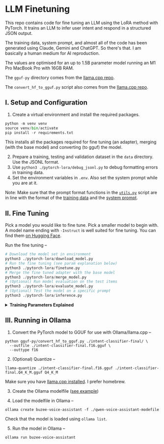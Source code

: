 # LLM Finetuning
This repo contains code for fine tuning an LLM using the LoRA method with PyTorch. It trains an LLM to infer user intent and respond in a structured JSON output.

The training data, system prompt, and almost all of the code has been generated using Claude, Gemini and ChatGPT. So there's that. I am basically a human medium for AI reproduction.

The values are optimised for an up to 1.5B parameter model running an M1 Pro MacBook Pro with 16GB RAM.

The `gguf-py` directory comes from the [llama.cpp repo](https://github.com/ggml-org/llama.cpp/tree/master/gguf-py).

The `convert_hf_to_gguf.py` script also comes from the [llama.cpp repo](https://github.com/ggml-org/llama.cpp/blob/master/convert_hf_to_gguf.py).

## I. Setup and Configuration
1. Create a virtual environment and install the required packages.
```python
python -m venv venv
source venv/bin/activate
pip install -r requirements.txt
```

This installs all the packages required for fine tuning (an adapter), merging (with the base model) and converting (to gguf) the model.

2. Prepare a training, testing and validation dataset in the `data` directory. Use the JSONL format.
3. Use `python3 ./pytorch-lora/debug_jsonl.py` to debug formatting errors in training data.
4. Set the environment variables in `.env`. Also set the system prompt while you are at it.

Note: Make sure that the prompt format functions in the [`utils.py`](pytorch-lora/utils.py) script are in line with the format of the [training data](data/train.jsonl) and the [system prompt](./system_prompt.txt).

## II. Fine Tuning
Pick a model you would like to fine tune. Pick a smaller model to begin with. A model name ending with `-Instruct` is well suited for fine tuning. You can find them [on Hugging Face](https://huggingface.co/models?sort=downloads&search=instruct).

Run the fine tuning –
```python
# Download the model set in environment
python3 ./pytorch-lora/download_model.py
# Run the fine tuning (see param explanation below)
python3 ./pytorch-lora/finetune.py
# Merge the fine tuned adapter with the base model
python3 ./pytorch-lora/merge_model.py
# (Optional) Run model evaluation on the test items
python3 ./pytorch-lora/evaluate_model.py
# (Optional) Test the model on a specific prompt
python3 ./pytorch-lora/inference.py
```

<details>
<summary><strong>Training Parameters Explained</strong></summary>
<blockquote>
<strong>Core Training Parameters</strong>

`num_train_epochs=3`
- Number of complete passes through your entire training dataset
- With 3 epochs, the model sees each training example exactly 3 times
- More epochs = more training, but risk of overfitting

`per_device_train_batch_size=2`
- Number of samples processed at once during training
- Set low (2) due to M1 Mac memory constraints
- Smaller batches = less memory usage but noisier gradients

`per_device_eval_batch_size=2`
- Number of samples processed during evaluation
- Usually can be higher than training batch size, but kept same for consistency
- Only affects evaluation speed, not training quality

`gradient_accumulation_steps=8`
- **Key parameter!** Accumulates gradients over 8 steps before updating weights
- Effective batch size = per_device_train_batch_size × gradient_accumulation_steps = 2 × 8 = 16
- Simulates larger batch training without using more memory
- Higher values = more stable gradients but slower updates

**Learning Parameters**

`warmup_steps=100`
- Gradually increases learning rate from 0 to learning_rate over first 100 steps
- Prevents early training instability from large learning rates
- Critical for large language models

`learning_rate=2e-4`
- Maximum learning rate (0.0002)
- Higher for LoRA fine-tuning than full fine-tuning
- Controls how big steps the optimizer takes

**Monitoring & Evaluation**

`logging_steps=10`
- Prints training metrics (loss, learning rate) every 10 steps
- More frequent = better monitoring but more console output

`eval_strategy="steps"`
- Run evaluation based on steps (not epochs)
- Alternative: "epoch" would evaluate after each complete epoch

`eval_steps=100`
- Run evaluation every 100 training steps
- Helps monitor overfitting and model performance during training

**Checkpointing Parameters**

`save_steps=50`
- Save model checkpoint every 50 steps
- More frequent = better recovery options but more disk usage

`save_total_limit=5`
- Keep only the 5 most recent checkpoints
- Older checkpoints are automatically deleted
- Balances safety with disk space

`save_on_each_node=True`
- Saves checkpoints on each compute node (not relevant for single-machine training)
- Good practice to keep enabled

**Model Selection**

`load_best_model_at_end=True`
- After training completes, loads the checkpoint with the best evaluation metric
- Without this, you get the model from the final step (which might not be the best)
- Note: Setting load_best_model_at_end to True requires the `save_steps` to be a round multiple of the `eval_steps`

`metric_for_best_model="eval_loss"`
- Uses evaluation loss to determine "best" model
- Lower loss = better model

`greater_is_better=False`
- Since we're using loss (lower is better), set to False
- Would be True for metrics like accuracy

`dataloader_num_workers=0`
- Number of CPU processes for data loading
- Set to 0 on M1 Mac to avoid multiprocessing issues
- Higher values can speed up data loading on other systems

**Logging & Reporting**

`report_to=[]`
- Controls which experiment tracking services to log metrics to
- Empty list implies no external logging
- Possible values: ["wandb", "tensorboard", "comet_ml", "mlflow", "neptune"]

**Memory Optimization**

`dataloader_pin_memory=False`
- When True, pins data tensors in CPU memory for faster GPU transfer
- Disabled for M1 Mac because:
  - MPS (Metal Performance Shaders) doesn't benefit from pinned memory like CUDA
  - Can actually cause memory issues on unified memory systems
  - On CUDA systems, this would typically be True for faster CPU → GPU transfers

`remove_unused_columns=True`
- Automatically removes dataset columns not used by the model
- Saves memory and prevents potential conflicts
- Your dataset might have extra columns like metadata that the model doesn't need
- Good practice to keep enabled unless you need those columns for custom logic

**Optimizer Configuration**

`optim="adamw_torch"`
- Specifies which optimizer implementation to use
- AdamW is the gold standard for transformer fine-tuning
- PyTorch version is well-optimized and stable

**Memory-Saving Techniques**

`gradient_checkpointing=True`
- Critical for memory savings! Trades computation for memory
- Instead of storing all intermediate activations, recomputes them during backward pass
- Can reduce memory usage by 30-50% with ~10-20% training slowdown
- Essential for fitting 1.5B models on 16GB RAM. Without this, you'd likely run out of memory

`gradient_checkpointing_kwargs={'use_reentrant': False}`
- Controls how gradient checkpointing is implemented
- use_reentrant=False uses newer, more stable implementation
- The older reentrant version can cause issues with some model architectures
- This setting prevents the "grad can be implicitly created only for scalar outputs" error
- Always use False with modern PyTorch versions

**Precision Settings**

`fp16=False`
- Disables 16-bit floating point training
- Disabled because M1 Mac MPS doesn't fully support FP16 training
- On NVIDIA GPUs, FP16 would: Halve memory usage; Speed up training significantly; Require careful loss scaling to prevent underflow

</blockquote>
</details> 

## III. Running in Ollama
1. Convert the PyTorch model to GGUF for use with Ollama/llama.cpp –
```
python gguf-py/convert_hf_to_gguf.py ./intent-classifier-final/ \              
  --outfile ./intent-classifier-final.f16.gguf \
  --outtype f16
```

2. (Optional) Quantize –
```
llama-quantize ./intent-classifier-final.f16.gguf ./intent-classifier-final.Q4_K_M.gguf Q4_K_M
```

Make sure you have [llama.cpp installed](https://github.com/ggml-org/llama.cpp/blob/master/docs/install.md). I prefer homebrew.

3. Create the Ollama modelfile ([see example](/qwen-voice-assistant-modefile))

4. Load the modelfile in Ollama –
```
ollama create buzee-voice-assistant -f ./qwen-voice-assistant-modefile
```

Check that the model is loaded using `ollama list`.

5. Run the model in Ollama –
```
ollama run buzee-voice-assistant
```